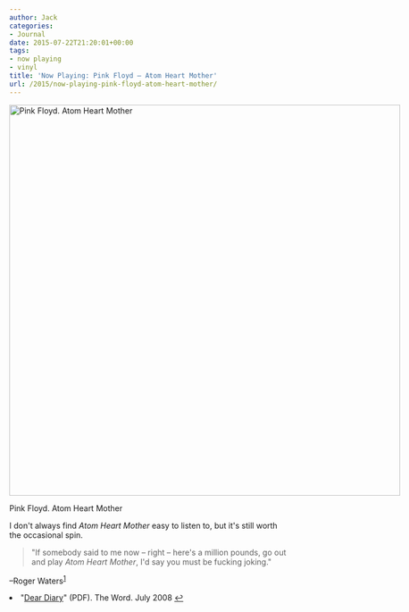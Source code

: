 ```yaml
---
author: Jack
categories:
- Journal
date: 2015-07-22T21:20:01+00:00
tags:
- now playing
- vinyl
title: 'Now Playing: Pink Floyd – Atom Heart Mother'
url: /2015/now-playing-pink-floyd-atom-heart-mother/
---
```


<div id="attachment_4774" style="width: 710px" class="wp-caption alignnone">
  <img class="wp-image-4774 size-large" src="/wp-content/uploads/2015/07/atom-heart-mother-700x700.jpg" alt="Pink Floyd. Atom Heart Mother" width="700" height="700" />
  
  <p class="wp-caption-text">
    Pink Floyd. Atom Heart Mother
  </p>
</div>

I don't always find _Atom Heart Mother_ easy to listen to, but it's still worth the occasional spin.

> "If somebody said to me now – right – here's a million pounds, go out and play _Atom Heart Mother_, I'd say you must be fucking joking."

&#8211;Roger Waters<sup id="fnref-4770-waters"><a href="#fn-4770-waters" rel="footnote">1</a></sup>

<li id="fn-4770-waters">
  "<a class="external text" href="http://www.davidgilmour.com/press/2008/july/TheWord_July08.pdf" rel="nofollow">Dear Diary</a>" (PDF). The Word. July 2008&#160;<a href="#fnref-4770-waters" rev="footnote">&#8617;</a> </fn></footnotes>